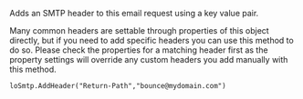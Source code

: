 ﻿Adds an SMTP header to this email request using a key value pair.Many common headers are settable through properties of this object directly, but if you need to add specific headers you can use this method to do so. Please check the properties for a matching header first as the property settings will override any custom headers you add manually with this method.```foxproloSmtp.AddHeader("Return-Path","bounce@mydomain.com")```